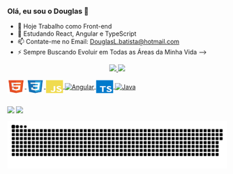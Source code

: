 ### Olá, eu sou o Douglas 👋

- 🔭 Hoje Trabalho como Front-end
- 🌱 Estudando React, Angular e TypeScript
- 📫 Contate-me no Email: DouglasL.batista@hotmail.com
- ⚡ Sempre Buscando Evoluir em Todas as Áreas da Minha Vida
-->
<div align="center">
  <a href="https://github.com/DouglasLimabatista">
  <img height="180em" src="https://github-readme-stats.vercel.app/api?username=DouglasLimabatista&show_icons=true&theme=dracula&include_all_commits=true&count_private=true"/>
  <img height="180em" src="https://github-readme-stats.vercel.app/api/top-langs/?username=DouglasLimabatista&layout=compact&langs_count=7&theme=dracula"/>
</div>
  <div style="display: inline_block"><br>
  <img align="center" alt="HTML" height="30" width="40" src="https://raw.githubusercontent.com/devicons/devicon/master/icons/html5/html5-original.svg">
  <img align="center" alt="CSS" height="30" width="40" src="https://raw.githubusercontent.com/devicons/devicon/master/icons/css3/css3-original.svg">
  <img align="center" alt="Js" height="30" width="40" src="https://raw.githubusercontent.com/devicons/devicon/master/icons/javascript/javascript-plain.svg">
  <img align="center" alt="Angular" height="30" width="40"  src="https://cdn.jsdelivr.net/gh/devicons/devicon/icons/angularjs/angularjs-original.svg" />
  <img align="center" alt="Ts" height="30" width="40" src="https://raw.githubusercontent.com/devicons/devicon/master/icons/typescript/typescript-plain.svg">
  <img align="center" alt="Java" height="30" width="40" src="https://cdn.jsdelivr.net/gh/devicons/devicon/icons/java/java-original.svg"/>
</div>
  
  ##
  
  <div>
     <a href="https://www.linkedin.com/in/douglas-de-lima-06635921b/" target="_blank"><img src="https://img.shields.io/badge/-LinkedIn-%230077B5?style=for-the-badge&logo=linkedin&logoColor=white" target="_blank"></a> 
     <a href = "mailto:DouglasL.batista@hotmail.com"><img src="https://img.shields.io/badge/-Gmail-%23333?style=for-the-badge&logo=gmail&logoColor=white" target="_blank"></a>
    
  </div>
  
   ![Snake animation](https://github.com/DouglasLimabatista/DouglasLimabatista/blob/output/github-contribution-grid-snake.svg)
  
    

